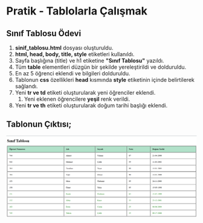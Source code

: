# Pratik - Tablolarla Çalışmak

## Sınıf Tablosu Ödevi

1. **sinif_tablosu.html** dosyası oluşturuldu.
2. **html, head, body, title, style** etiketleri kullanıldı.
3. Sayfa başlığına (title) ve h1 etiketine **"Sınıf Tablosu"** yazıldı.
4. Tüm **table** elementleri düzgün bir şekilde yereleştirildi ve dolduruldu.
5. En az 5 öğrenci eklendi ve bilgileri dolduruldu.
6. Tablonun **css** özellikleri **head** kısmında **style** etiketinin içinde belirtilerek sağlandı.
7. Yeni **tr ve td** etiketi oluşturularak yeni öğrenciler eklendi.
    1. Yeni eklenen öğrencilere **yeşil** renk verildi.
8. Yeni **tr ve th** etiketi oluşturularak doğum tarihi başlığı eklendi.

    


## Tablonun Çıktısı;
![Tablo](./img/tablo.jpg)